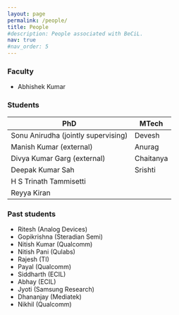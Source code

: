 ```yaml
---
layout: page
permalink: /people/
title: People
#description: People associated with BeCiL.
nav: true
#nav_order: 5
---
```


### Faculty
- Abhishek Kumar

### Students
| PhD                                 | MTech     |
|-------------------------------------|-----------|
| Sonu Anirudha (jointly supervising) | Devesh    |
| Manish Kumar (external)             | Anurag    |
| Divya Kumar Garg (external)         | Chaitanya |
| Deepak Kumar Sah                    | Srishti   |
| H S Trinath Tammisetti              |           |
| Reyya Kiran                         |           |

### Past students
- Ritesh (Analog Devices)
- Gopikrishna (Steradian Semi)
- Nitish Kumar (Qualcomm)
- Nitish Pani (Qulabs)
- Rajesh (TI)
- Payal (Qualcomm)
- Siddharth (ECIL)
- Abhay (ECIL)
- Jyoti (Samsung Research)
- Dhananjay (Mediatek)
- Nikhil (Qualcomm)
